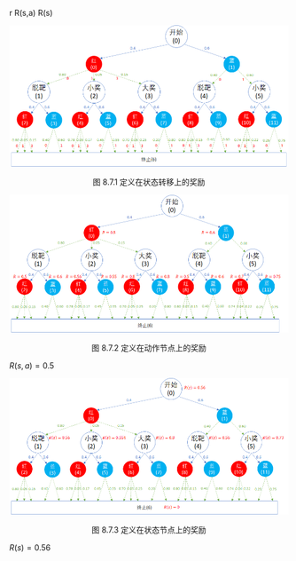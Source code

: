 
r
R(s,a)
R(s)


<center>
<img src="./img/MDP-full-shoot.png">

图 8.7.1 定义在状态转移上的奖励
</center>


<center>
<img src="./img/MDP-Reward-Rsa.png">

图 8.7.2 定义在动作节点上的奖励
</center>


$R(s,a)=0.5$

<center>
<img src="./img/MDP-Reward-Rs.png">

图 8.7.3 定义在状态节点上的奖励
</center>

$R(s)=0.56$